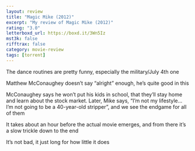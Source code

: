 ```yaml
---
layout: review
title: "Magic Mike (2012)"
excerpt: "My review of Magic Mike (2012)"
rating: "3.0"
letterboxd_url: https://boxd.it/3Wn5Iz
mst3k: false
rifftrax: false
category: movie-review
tags: [torrent]
---
```


The dance routines are pretty funny, especially the military/July 4th one

Matthew McConaughey doesn’t say “alright” enough, he’s quite good in this

McConaughey says he won’t put his kids in school, that they’ll stay home and learn about the stock market. Later, Mike says, “I’m not my lifestyle… I’m not going to be a 40-year-old stripper”, and we see the endgame for all of them

It takes about an hour before the actual movie emerges, and from there it’s a slow trickle down to the end

It’s not bad, it just long for how little it does
